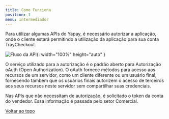 ```yaml
---
title: Como Funciona
position: 1
menu: intermediador
---
```


Para utilizar algumas APIs do Yapay, é necessário autorizar a aplicação, onde o cliente estará permitindo a utilização da aplicação para sua conta TrayCheckout.

![Fluxo da API](/images/intermediador/conteudo/Integracao_api.png "Fluxo da API"){: width="100%" height="auto" }

O serviço utilizado para a autorização é o padrão aberto para Autorização oAuth (Open Authorization). O oAuth fornece métodos para acesso aos recursos de um servidor, como um cliente diferente ou um usuário final, fornecendo também que os usuários finais autorizem o acesso de terceiros aos seus recursos neste servidor sem compartilhar suas credenciais. 

Nas APIs que não necessitam de autorização, é solicitado o token da conta do vendedor. Essa informação é passada pelo setor Comercial.


<div class="voltar-ao-topo"><a href="#"><i class="fa fa-arrow-up" aria-hidden="true"></i>Voltar ao topo</a></div>